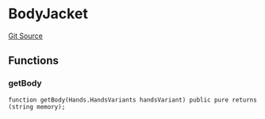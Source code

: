 # BodyJacket
[Git Source](https://github.com/digiv3rse/protocol-contracts/blob/0d518167a484d4368bad0990424be098fe779fa4/contracts/libraries/svgs/Profile/Body/BodyJacket.sol)


## Functions
### getBody


```solidity
function getBody(Hands.HandsVariants handsVariant) public pure returns (string memory);
```

